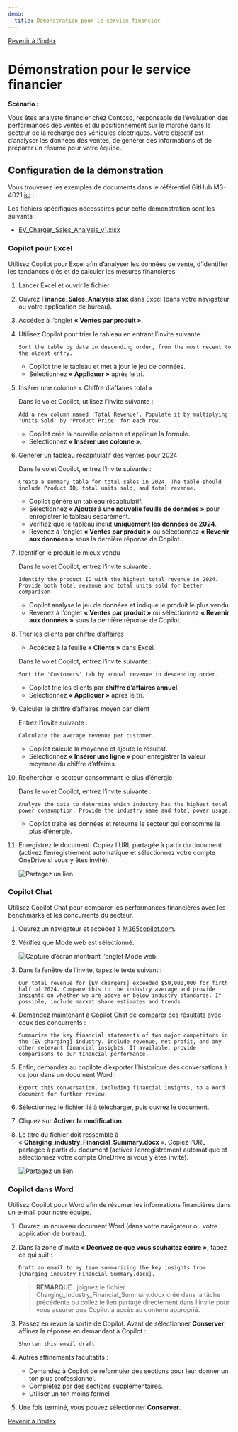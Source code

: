 ```yaml
---
demo:
  title: Démonstration pour le service financier
---
```


[Revenir à l’index](https://microsoftlearning.github.io/MS-4021-Copilot-Immersion-Experience/)

# Démonstration pour le service financier

**Scénario :**  

Vous êtes analyste financier chez Contoso, responsable de l’évaluation des performances des ventes et du positionnement sur le marché dans le secteur de la recharge des véhicules électriques. Votre objectif est d’analyser les données des ventes, de générer des informations et de préparer un résumé pour votre équipe.

## Configuration de la démonstration

Vous trouverez les exemples de documents dans le référentiel GitHub MS-4021 [ici](https://github.com/MicrosoftLearning/MS-4021-Copilot-Immersion-Experience/tree/master/ResourceFiles) :

Les fichiers spécifiques nécessaires pour cette démonstration sont les suivants :

- [EV_Charger_Sales_Analysis_v1.xlsx](https://github.com/MicrosoftLearning/MS-4021-Copilot-Immersion-Experience/raw/master/ResourceFiles/EV_Charger_Sales_Analysis_v1.xlsx)

### Copilot pour Excel  

Utilisez Copilot pour Excel afin d’analyser les données de vente, d’identifier les tendances clés et de calculer les mesures financières.

1. Lancer Excel et ouvrir le fichier  

1. Ouvrez **Finance_Sales_Analysis.xlsx** dans Excel (dans votre navigateur ou votre application de bureau).  

1. Accédez à l’onglet **« Ventes par produit »**.  

1. Utilisez Copilot pour trier le tableau en entrant l’invite suivante :  

    ```text
    Sort the table by date in descending order, from the most recent to the oldest entry.
    ```  

    - Copilot trie le tableau et met à jour le jeu de données.  
    - Sélectionnez **« Appliquer »** après le tri.  

1. Insérer une colonne « Chiffre d’affaires total »  

    Dans le volet Copilot, utilisez l’invite suivante :  

    ```text
    Add a new column named 'Total Revenue'. Populate it by multiplying 'Units Sold' by 'Product Price' for each row.
    ```  

    - Copilot crée la nouvelle colonne et applique la formule.  
    - Sélectionnez **« Insérer une colonne »**.  

1. Générer un tableau récapitulatif des ventes pour 2024  

    Dans le volet Copilot, entrez l’invite suivante :  

    ```text
    Create a summary table for total sales in 2024. The table should include Product ID, total units sold, and total revenue.
    ```  

    - Copilot génère un tableau récapitulatif.  
    - Sélectionnez **« Ajouter à une nouvelle feuille de données »** pour enregistrer le tableau séparément.  
    - Vérifiez que le tableau inclut **uniquement les données de 2024**.  
    - Revenez à l’onglet **« Ventes par produit »** ou sélectionnez **« Revenir aux données »** sous la dernière réponse de Copilot.  

1. Identifier le produit le mieux vendu  

    Dans le volet Copilot, entrez l’invite suivante :  

    ```text
    Identify the product ID with the highest total revenue in 2024. Provide both total revenue and total units sold for better comparison.
    ```  

    - Copilot analyse le jeu de données et indique le produit le plus vendu.
    - Revenez à l’onglet **« Ventes par produit »** ou sélectionnez **« Revenir aux données »** sous la dernière réponse de Copilot.  

1. Trier les clients par chiffre d’affaires

    - Accédez à la feuille **« Clients »** dans Excel.

    Dans le volet Copilot, entrez l’invite suivante :  

    ```text
    Sort the 'Customers' tab by annual revenue in descending order.
    ```  

    - Copilot trie les clients par **chiffre d’affaires annuel**.  
    - Sélectionnez **« Appliquer »** après le tri.  

1. Calculer le chiffre d’affaires moyen par client

    Entrez l’invite suivante :  

    ```text
    Calculate the average revenue per customer.
    ```  

    - Copilot calcule la moyenne et ajoute le résultat.  
    - Sélectionnez **« Insérer une ligne »** pour enregistrer la valeur moyenne du chiffre d’affaires.  

1. Rechercher le secteur consommant le plus d’énergie  

    Dans le volet Copilot, entrez l’invite suivante :  

    ```text
    Analyze the data to determine which industry has the highest total power consumption. Provide the industry name and total power usage.
    ```  

    - Copilot traite les données et retourne le secteur qui consomme le plus d’énergie.

1. Enregistrez le document. Copiez l’URL partagée à partir du document (activez l’enregistrement automatique et sélectionnez votre compte OneDrive si vous y êtes invité).

    ![Partagez un lien.](../Demos/Media/share-menu-with-copy-link-9fd1c60a.png)

### Copilot Chat

Utilisez Copilot Chat pour comparer les performances financières avec les benchmarks et les concurrents du secteur.

1. Ouvrez un navigateur et accédez à [M365copilot.com](https://m365copilot.com/).

1. Vérifiez que Mode web est sélectionné.

    ![Capture d’écran montrant l’onglet Mode web.](../Prompts/Media/web-mode.png)

1. Dans la fenêtre de l’invite, tapez le texte suivant :

    ```text
    Our total revenue for [EV chargers] exceeded $50,000,000 for firth half of 2024. Compare this to the industry average and provide insights on whether we are above or below industry standards. If possible, include market share estimates and trends
    ```

1. Demandez maintenant à Copilot Chat de comparer ces résultats avec ceux des concurrents :

    ```text
    Summarize the key financial statements of two major competitors in the [EV charging] industry. Include revenue, net profit, and any other relevant financial insights. If available, provide comparisons to our financial performance.
    ```

1. Enfin, demandez au copilote d’exporter l’historique des conversations à ce jour dans un document Word :

    ```text
    Export this conversation, including financial insights, to a Word document for further review.
    ```

1. Sélectionnez le fichier lié à télécharger, puis ouvrez le document.

1. Cliquez sur **Activer la modification**.

1. Le titre du fichier doit ressemble à « **Charging_industry_Financial_Summary.docx** ». Copiez l’URL partagée à partir du document (activez l’enregistrement automatique et sélectionnez votre compte OneDrive si vous y êtes invité).

    ![Partagez un lien.](../Demos/Media/share-menu-with-copy-link-9fd1c60a.png)

### Copilot dans Word

Utilisez Copilot pour Word afin de résumer les informations financières dans un e-mail pour notre équipe.

1. Ouvrez un nouveau document Word (dans votre navigateur ou votre application de bureau).

1. Dans la zone d’invite **« Décrivez ce que vous souhaitez écrire »,** tapez ce qui suit :

    ```text
    Draft an email to my team summarizing the key insights from [Charging_industry_Financial_Summary.docx].
    ```

    > **REMARQUE :** joignez le fichier Charging_industry_Financial_Summary.docx créé dans la tâche précédente ou collez le lien partagé directement dans l’invite pour vous assurer que Copilot a accès au contenu approprié.

1. Passez en revue la sortie de Copilot. Avant de sélectionner **Conserver**, affinez la réponse en demandant à Copilot :

    ```text
    Shorten this email draft
    ```

1. Autres affinements facultatifs :

    - Demandez à Copilot de reformuler des sections pour leur donner un ton plus professionnel.
    - Complétez par des sections supplémentaires.
    - Utiliser un ton moins formel

1. Une fois terminé, vous pouvez sélectionner **Conserver**.

[Revenir à l’index](https://microsoftlearning.github.io/MS-4021-Copilot-Immersion-Experience/)
